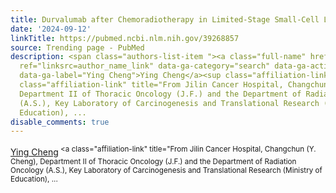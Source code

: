 ```yaml
---
title: Durvalumab after Chemoradiotherapy in Limited-Stage Small-Cell Lung Cancer.
date: '2024-09-12'
linkTitle: https://pubmed.ncbi.nlm.nih.gov/39268857
source: Trending page - PubMed
description: <span class="authors-list-item "><a class="full-name" href="https://pubmed.ncbi.nlm.nih.gov/?term=Cheng+Y&amp;cauthor_id=39268857"
  ref="linksrc=author_name_link" data-ga-category="search" data-ga-action="author_link"
  data-ga-label="Ying Cheng">Ying Cheng</a><sup class="affiliation-links"><span class="author-sup-separator">&nbsp;</span><a
  class="affiliation-link" title="From Jilin Cancer Hospital, Changchun (Y. Cheng),
  Department II of Thoracic Oncology (J.F.) and the Department of Radiation Oncology
  (A.S.), Key Laboratory of Carcinogenesis and Translational Research (Ministry of
  Education), ...
disable_comments: true
---
```

<span class="authors-list-item "><a class="full-name" href="https://pubmed.ncbi.nlm.nih.gov/?term=Cheng+Y&amp;cauthor_id=39268857" ref="linksrc=author_name_link" data-ga-category="search" data-ga-action="author_link" data-ga-label="Ying Cheng">Ying Cheng</a><sup class="affiliation-links"><span class="author-sup-separator">&nbsp;</span><a class="affiliation-link" title="From Jilin Cancer Hospital, Changchun (Y. Cheng), Department II of Thoracic Oncology (J.F.) and the Department of Radiation Oncology (A.S.), Key Laboratory of Carcinogenesis and Translational Research (Ministry of Education), ...
